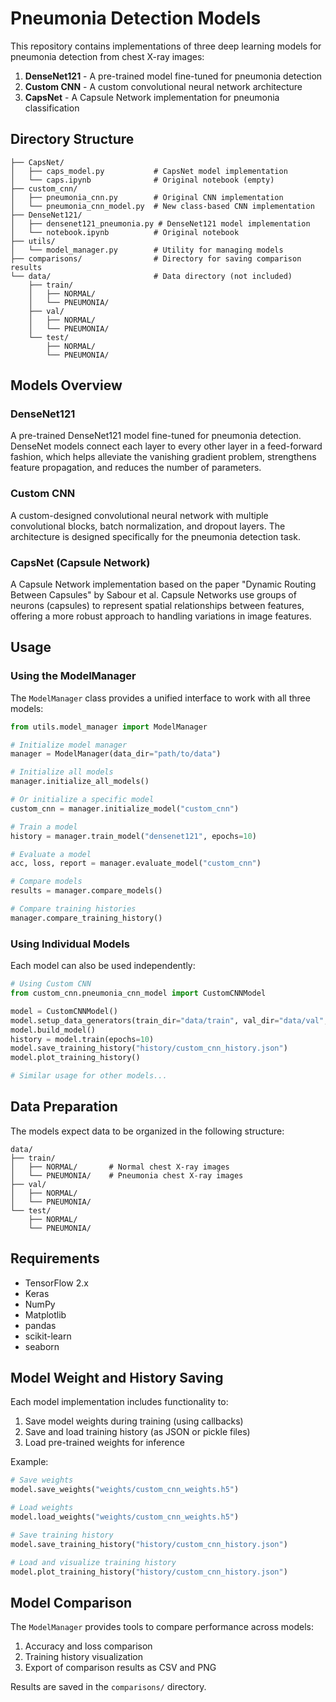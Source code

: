 # Pneumonia Detection Models

This repository contains implementations of three deep learning models for pneumonia detection from chest X-ray images:

1. **DenseNet121** - A pre-trained model fine-tuned for pneumonia detection
2. **Custom CNN** - A custom convolutional neural network architecture
3. **CapsNet** - A Capsule Network implementation for pneumonia classification

## Directory Structure

```
├── CapsNet/
│   ├── caps_model.py           # CapsNet model implementation
│   └── caps.ipynb              # Original notebook (empty)
├── custom_cnn/
│   ├── pneumonia_cnn.py        # Original CNN implementation
│   └── pneumonia_cnn_model.py  # New class-based CNN implementation
├── DenseNet121/
│   ├── densenet121_pneumonia.py # DenseNet121 model implementation
│   └── notebook.ipynb          # Original notebook
├── utils/
│   └── model_manager.py        # Utility for managing models
├── comparisons/                # Directory for saving comparison results
└── data/                       # Data directory (not included)
    ├── train/
    │   ├── NORMAL/
    │   └── PNEUMONIA/
    ├── val/
    │   ├── NORMAL/
    │   └── PNEUMONIA/
    └── test/
        ├── NORMAL/
        └── PNEUMONIA/
```

## Models Overview

### DenseNet121

A pre-trained DenseNet121 model fine-tuned for pneumonia detection. DenseNet models connect each layer to every other layer in a feed-forward fashion, which helps alleviate the vanishing gradient problem, strengthens feature propagation, and reduces the number of parameters.

### Custom CNN

A custom-designed convolutional neural network with multiple convolutional blocks, batch normalization, and dropout layers. The architecture is designed specifically for the pneumonia detection task.

### CapsNet (Capsule Network)

A Capsule Network implementation based on the paper "Dynamic Routing Between Capsules" by Sabour et al. Capsule Networks use groups of neurons (capsules) to represent spatial relationships between features, offering a more robust approach to handling variations in image features.

## Usage

### Using the ModelManager

The `ModelManager` class provides a unified interface to work with all three models:

```python
from utils.model_manager import ModelManager

# Initialize model manager
manager = ModelManager(data_dir="path/to/data")

# Initialize all models
manager.initialize_all_models()

# Or initialize a specific model
custom_cnn = manager.initialize_model("custom_cnn")

# Train a model
history = manager.train_model("densenet121", epochs=10)

# Evaluate a model
acc, loss, report = manager.evaluate_model("custom_cnn")

# Compare models
results = manager.compare_models()

# Compare training histories
manager.compare_training_history()
```

### Using Individual Models

Each model can also be used independently:

```python
# Using Custom CNN
from custom_cnn.pneumonia_cnn_model import CustomCNNModel

model = CustomCNNModel()
model.setup_data_generators(train_dir="data/train", val_dir="data/val", test_dir="data/test")
model.build_model()
history = model.train(epochs=10)
model.save_training_history("history/custom_cnn_history.json")
model.plot_training_history()

# Similar usage for other models...
```

## Data Preparation

The models expect data to be organized in the following structure:

```
data/
├── train/
│   ├── NORMAL/       # Normal chest X-ray images
│   └── PNEUMONIA/    # Pneumonia chest X-ray images
├── val/
│   ├── NORMAL/
│   └── PNEUMONIA/
└── test/
    ├── NORMAL/
    └── PNEUMONIA/
```

## Requirements

- TensorFlow 2.x
- Keras
- NumPy
- Matplotlib
- pandas
- scikit-learn
- seaborn

## Model Weight and History Saving

Each model implementation includes functionality to:

1. Save model weights during training (using callbacks)
2. Save and load training history (as JSON or pickle files)
3. Load pre-trained weights for inference

Example:
```python
# Save weights
model.save_weights("weights/custom_cnn_weights.h5")

# Load weights
model.load_weights("weights/custom_cnn_weights.h5")

# Save training history
model.save_training_history("history/custom_cnn_history.json")

# Load and visualize training history
model.plot_training_history("history/custom_cnn_history.json")
```

## Model Comparison

The `ModelManager` provides tools to compare performance across models:

1. Accuracy and loss comparison
2. Training history visualization
3. Export of comparison results as CSV and PNG

Results are saved in the `comparisons/` directory.
